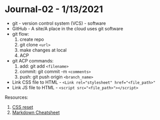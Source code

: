# Journal-02 - 1/13/2021

- git - version control system (VCS) - software
- GitHub - A site/A place in the cloud uses git software
- git flow:
  1. create repo
  2. git clone `<url>`
  3. make changes at local
  4. ACP
- git ACP commands:
  1. add: git add `<filename>`
  2. commit: git commit -m `<comments>`
  3. push: git push origin `<branch_name>`
- Link CSS file to HTML - `<Link rel="stylesheet" href="<file_path>"`
- Link JS file to HTML - `<script src="<file_path>"></script>`

Resources:

1. [CSS reset](https://meyerweb.com/eric/tools/css/reset/)
2. [Markdown Cheatsheet](https://github.com/adam-p/markdown-here/wiki/Markdown-Cheatsheet#lists)

